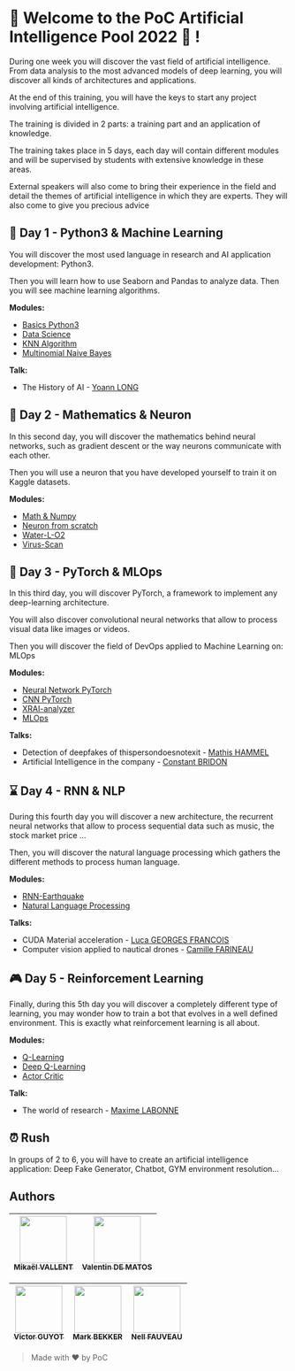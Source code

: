 # :wave: Welcome to the PoC Artificial Intelligence Pool 2022 :brain: !

During one week you will discover the vast field of artificial intelligence. From data analysis to the most advanced models of deep learning, you will discover all kinds of architectures and applications.

At the end of this training, you will have the keys to start any project involving artificial intelligence.

The training is divided in 2 parts: a training part and an application of knowledge.

The training takes place in 5 days, each day will contain different modules and will be supervised by students with extensive knowledge in these areas.

External speakers will also come to bring their experience in the field and detail the themes of artificial intelligence in which they are experts. They will also come to give you precious advice

## :snake: Day 1 - Python3 & Machine Learning

You will discover the most used language in research and AI application development: Python3.

Then you will learn how to use Seaborn and Pandas to analyze data. Then you will see machine learning algorithms.

**Modules:**

- [Basics Python3](./day01/1.basics-python3/)
- [Data Science](./day01/2.data-science/)
- [KNN Algorithm](./day01/3.knn-algorithm/)
- [Multinomial Naive Bayes](./day01/4.multinomial-naive-bayes/)

**Talk:**

- The History of AI - [Yoann LONG](https://twitter.com/Sumenia)

## :open_book: Day 2 - Mathematics & Neuron

In this second day, you will discover the mathematics behind neural networks, such as gradient descent or the way neurons communicate with each other.

Then you will use a neuron that you have developed yourself to train it on Kaggle datasets.

**Modules:**

- [Math & Numpy](./day02/1.math-and-numpy/)
- [Neuron from scratch](./day02/2.neuron-from-scratch/)
- [Water-L-O2](./day02/3.water-L-02/)
- [Virus-Scan](./day02/4.virus-scan/)

## :robot: Day 3 - PyTorch & MLOps

In this third day, you will discover PyTorch, a framework to implement any deep-learning architecture.

You will also discover convolutional neural networks that allow to process visual data like images or videos.

Then you will discover the field of DevOps applied to Machine Learning on: MLOps

**Modules:**

- [Neural Network PyTorch](./day03/1.neural-network-pytorch/)
- [CNN PyTorch](./day03/2.CNN-pytorch/)
- [XRAI-analyzer](./day03/3.XRAI-analyzer/)
- [MLOps](./day03/4.MLOps/)

**Talks:**

- Detection of deepfakes of thispersondoesnotexit - [Mathis HAMMEL](https://twitter.com/MathisHammel)
- Artificial Intelligence in the company - [Constant BRIDON](https://twitter.com/cob_eco)

## :hourglass: Day 4 - RNN & NLP

During this fourth day you will discover a new architecture, the recurrent neural networks that allow to process sequential data such as music, the stock market price ...

Then, you will discover the natural language processing which gathers the different methods to process human language.

**Modules:**

- [RNN-Earthquake](./day04/1.RNN-Earthquake/)
- [Natural Language Processing](./day04/2.Natural-language-processing/)

**Talks:**

- CUDA Material acceleration - [Luca GEORGES FRANCOIS](https://twitter.com/leptitluca)
- Computer vision applied to nautical drones - [Camille FARINEAU](https://camfarineau.github.io/)



## :video_game: Day 5 - Reinforcement Learning

Finally, during this 5th day you will discover a completely different type of learning, you may wonder how to train a bot that evolves in a well defined environment. This is exactly what reinforcement learning is all about. 

**Modules:**

- [Q-Learning](./day05/1.Q-learning/)
- [Deep Q-Learning](./day05/2.deep-Q-learning/)
- [Actor Critic](./day05/3.actor-critic/)

**Talk:**

- The world of research - [Maxime LABONNE](https://twitter.com/maximelabonne)

## :alarm_clock: Rush

In groups of 2 to 6, you will have to create an artificial intelligence application: Deep Fake Generator, Chatbot, GYM environment resolution...

## Authors

| [<img src="https://github.com/Mikatech.png?size=85" width=85><br><sub>Mikaël VALLENT</sub>](https://github.com/Mikatech) | [<img src="https://github.com/Thytu.png?size=85" width=85><br><sub>Valentin DE MATOS</sub>](https://github.com/Thytu)
| :---: | :---: |

| [<img src="https://github.com/MrSIooth.png?size=85" width=85><br><sub>Victor GUYOT</sub>](https://github.com/MrSIooth) | [<img src="https://github.com/RedGinor.png?size=85" width=85><br><sub>Mark BEKKER</sub>](https://github.com/RedGinor) | [<img src="https://github.com/Nellousan.png?size=85" width=85><br><sub>Nell FAUVEAU</sub>](https://github.com/Nellousan) 
| :---: | :---: | :---: |

> Made with :heart: by PoC